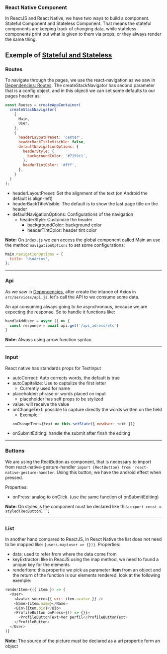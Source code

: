 ### React Native Component
In ReactJS and React Native, we have two ways to build a component. Stateful
Component and Stateless Component. That means the stateful components are
keeping track of changing data, while stateless components print out what is
given to them via props, or they always render the same thing.

Exemple of [Stateful and Stateless](https://gist.github.com/richardyamamoto/af4d4a12030c3a657691e8b7322b3065)
---

### Routes
To navigate through the pages, we use the react-navigation as we saw in [Dependencies: Routes](https://github.com/richardyamamoto/bootcamp-react-native/blob/master/notes/DEPENDENCIES.md#routes). The createStackNavigator has second parameter that is a config object, and in this objecti we can set some defaults to our pages header as:
```js
const Routes = createAppContainer(
  createStackNavigator(
    {
      Main,
      User,
    },
    {
      headerLayoutPreset: 'center',
      headerBackTitleVisible: false,
      defaultNavigationOptions: {
        headerStyle: {
          backgroundColor: '#7159c1',
        },
        headerTintColor: '#fff',
      },
    }
  )
);
```
- headerLayoutPreset: Set the alignment of the text (on Android the default is align-left)
- headerBackTitleVisible: The default is to show the last page title on the header
- defaultNavigationOptions: Configurations of the navigation
  - headerStyle: Customize the header
    - backgroundColor: background color
    - headerTintColor: header tint color

**Note:**
On `index.js` we can access the global component called Main an use the method `navigationOptions` to set some configurations:

```js
Main.navigationOptions = {
  title: 'Usuários',
};
```

---
### Api
As we saw in [Depencencies](https://github.com/richardyamamoto/bootcamp-react-native/blob/master/notes/DEPENDENCIES.md#axios), after create the intance of Axios in `src/services/api.js`, let's call the API to we consume some data.

An api consuming always going to be asynchronous, because we are expecting the response. So to handle it functions like:
```js
handleAddUser = async () => {
  const response = await api.get('/api_adress/etc')
}
```

**Note:**
Always using arrow function syntax.

---
### Input
React native has standards props for TextInput
- autoCorrect: Auto corrects words, the default is true
- autoCapitalize: Use to captalize the first letter
  - Currently used for name
- placeholder: phrase or words placed on input
  - placeholder has self props to be stylized
- value: will receive the value
- onChangeText: possible to capture directly the words written on the field
  - Exemple:
  ```js
  onChangeText={text => this.setState({ newUser: text })}
  ```
- onSubmitEditing: handle the submit after finsh the editing

---
### Buttons
We are using the RectButton as component, that is necessary to import from react-native-gesture-handler
`import {RectButton} from 'react-native-gesture-handler`. Using this button, we have the android effect when pressed.

Properties:
- onPress: analog to onClick. (use the same function of onSubmitEditing)

**Note:**
On styles.js the component must be declared like this:
`export const = styled(RecButton)``;`

---
### List
In another hand compared to ReactJS, in React Native the list does not need to be mapped like: `{users.map(user => {})}`.
Properties:

- data: used to refer from where the data come from
- keyExtractor: like in ReacJS using the map method, we need to found a unique key for the elements
- renderItem: this propertie we pick as parameter **item** from an object and the return of the function is our elements rendered, look at the following exemple:

```js
renderItem={({ item }) => (
  <User>
    <Avatar source={{ uri: item.avatar }} />
    <Name>{item.name}</Name>
    <Bio>{item.bio}</Bio>
    <ProfileButton onPress={() => {}}>
      <ProfileButtonText>Ver perfil</ProfileButtonText>
    </ProfileButton>
  </User>
)}
```

**Note:**
The source of the picture must be declared as a uri propertie form an object
